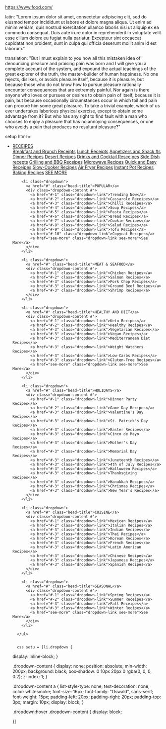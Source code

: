 <https://www.food.com/>


latin: "Lorem ipsum dolor sit amet, consectetur adipiscing elit, sed do eiusmod tempor incididunt ut labore et dolore magna aliqua. Ut enim ad minim veniam, quis nostrud exercitation ullamco laboris nisi ut aliquip ex ea commodo consequat. Duis aute irure dolor in reprehenderit in voluptate velit esse cillum dolore eu fugiat nulla pariatur. Excepteur sint occaecat cupidatat non proident, sunt in culpa qui officia deserunt mollit anim id est laborum."

translation: "But I must explain to you how all this mistaken idea of denouncing pleasure and praising pain was born and I will give you a complete account of the system, and expound the actual teachings of the great explorer of the truth, the master-builder of human happiness. No one rejects, dislikes, or avoids pleasure itself, because it is pleasure, but because those who do not know how to pursue pleasure rationally encounter consequences that are extremely painful. Nor again is there anyone who loves or pursues or desires to obtain pain of itself, because it is pain, but because occasionally circumstances occur in which toil and pain can procure him some great pleasure. To take a trivial example, which of us ever undertakes laborious physical exercise, except to obtain some advantage from it? But who has any right to find fault with a man who chooses to enjoy a pleasure that has no annoying consequences, or one who avoids a pain that produces no resultant pleasure?"


setup html = <ul>
        <li class="dropdown">
          <a href="#" class="head-title">RECEIPES</a>
          <div class="line"></div>
          <div class="dropdown-content receipes">
            <a href="https://www.food.com/ideas/breakfast-brunch-recipes-6514?ref=nav" target="_blank" class="dropdown-link"> Breakfast and Brunch Receipts</a>
            <a href="https://www.food.com/ideas/easy-lunch-recipes-7007?ref=nav" class="dropdown-link">Lunch Receipts</a>
            <a href="#-3" class="dropdown-link">Appetizers and Snack #s</a>
            <a href="#-4" class="dropdown-link">Dinner Recipes</a>
            <a href="#-5" class="dropdown-link">Desert Recipes</a>
            <a href="#-6" class="dropdown-link">Drinks and Cocktail Resceipes</a>
            <a href="#-7" class="dropdown-link">Side Dish recepts</a>
            <a href="#-8" class="dropdown-link">Grilling and BBQ Receipes</a>
            <a href="#-9" class="dropdown-link">Microwave Recipes</a>
            <a href="#-10" class="dropdown-link">Quick and Easy Receipes</a>
            <a href="#-11" class="dropdown-link">Slow-Cooker Recipes</a>
            <a href="#-12" class="dropdown-link">Air Fryer Recipes</a>
            <a href="#-13" class="dropdown-link">Instant Pot Recipes</a>
            <a href="#-14" class="dropdown-link">Baking Recipes</a>
            <a href="see-more" class="dropdown-link see-more">SEE MORE</a>
          </div>
        </li>

        <li class="dropdown">
          <a href="#" class="head-title">POPULAR</a>
          <div class="dropdown-content #">
            <a href="#-1" class="dropdown-link">Trending Now</a>
            <a href="#-2" class="dropdown-link">Cassarole Receipes</a>
            <a href="#-3" class="dropdown-link">Chilli Receipes</a>
            <a href="#-4" class="dropdown-link">Soup Recipes</a>
            <a href="#-5" class="dropdown-link">Pasta Recipes</a>
            <a href="#-6" class="dropdown-link">Bread Recipes</a>
            <a href="#-7" class="dropdown-link">Cookie Recipes</a>
            <a href="#-8" class="dropdown-link">Salad Recipes</a>
            <a href="#-9" class="dropdown-link">Tofu Recipes</a>
            <a href="#-10" class="dropdown-link">Copycat Recipes</a>
            <a href="see-more" class="dropdown-link see-more">See More</a>
          </div>
        </li>

        <li class="dropdown">
          <a href="#" class="head-title">MEAT & SEAFOOD</a>
          <div class="dropdown-content #">
            <a href="#-1" class="dropdown-link">Chicken Recipes</a>
            <a href="#-2" class="dropdown-link">Salmon Recipes</a>
            <a href="#-3" class="dropdown-link">Pork Chop Recipes</a>
            <a href="#-3" class="dropdown-link">Ground Beef Recipes</a>
            <a href="#-3" class="dropdown-link">Shrimp Recipes</a>
          </div>
        </li>

        <li class="dropdown">
          <a href="#" class="head-title">HEALTHY AND DIET</a>
          <div class="dropdown-content #">
            <a href="#-1" class="dropdown-link">Keto Recipes</a>
            <a href="#-2" class="dropdown-link">Healthy Recipes</a>
            <a href="#-3" class="dropdown-link">Vegetarian Recipes</a>
            <a href="#-3" class="dropdown-link">Vegan Recipes</a>
            <a href="#-3" class="dropdown-link">Mediterranean Diet Recipes</a>
            <a href="#-3" class="dropdown-link">Weight Watchers Recipes</a>
            <a href="#-3" class="dropdown-link">Low-Carbs Recipes</a>
            <a href="#-3" class="dropdown-link">Gluten-Free Recipes</a>
            <a href="see-more" class="dropdown-link see-more">See More</a>
          </div>
        </li>

        <li class="dropdown">
          <a href="#" class="head-title">HOLIDAYS</a>
          <div class="dropdown-content #">
            <a href="#-1" class="dropdown-link">Dinner Party Recipes</a>
            <a href="#-2" class="dropdown-link">Game Day Recipes</a>
            <a href="#-3" class="dropdown-link">Valentine's Day Recipes</a>
            <a href="#-3" class="dropdown-link">St. Patrick's Day Recipes</a>
            <a href="#-3" class="dropdown-link">Easter Recipes</a>
            <a href="#-3" class="dropdown-link">Cinco de Mayo Recipes</a>
            <a href="#-3" class="dropdown-link">Mother's Day Recipes</a>
            <a href="#-3" class="dropdown-link">Memorial Day Recipes</a>
            <a href="#-3" class="dropdown-link">Juneteenth Recipes</a>
            <a href="#-3" class="dropdown-link">4th of July Recipes</a>
            <a href="#-3" class="dropdown-link">Halloween Recipes</a>
            <a href="#-3" class="dropdown-link">Thanksgiving Recipes</a>
            <a href="#-3" class="dropdown-link">Hanukkah Recipes</a>
            <a href="#-3" class="dropdown-link">Chrismas Recipes</a>
            <a href="#-3" class="dropdown-link">New Year's Recipes</a>
          </div>
        </li>

        <li class="dropdown">
          <a href="#" class="head-title">CUISINE</a>
          <div class="dropdown-content #">
            <a href="#-1" class="dropdown-link">Mexican Recipes</a>
            <a href="#-2" class="dropdown-link">Italian Recipes</a>
            <a href="#-3" class="dropdown-link">Indian Recipes</a>
            <a href="#-3" class="dropdown-link">Thai Recipes</a>
            <a href="#-3" class="dropdown-link">Korean Recipes</a>
            <a href="#-3" class="dropdown-link">French Recipes</a>
            <a href="#-3" class="dropdown-link">Latin American Recipes</a>
            <a href="#-3" class="dropdown-link">Chinese Recipes</a>
            <a href="#-3" class="dropdown-link">Japanese Recipes</a>
            <a href="#-3" class="dropdown-link">Spanish Recipes</a>
          </div>
        </li>

        <li class="dropdown">
          <a href="#" class="head-title">SEASONAL</a>
          <div class="dropdown-content #">
            <a href="#-1" class="dropdown-link">Spring Recipes</a>
            <a href="#-2" class="dropdown-link">Summer Receipes</a>
            <a href="#-3" class="dropdown-link">Fall Receipes</a>
            <a href="#-3" class="dropdown-link">Winter Recipes</a>
            <a href="see-more" class="dropdown-link see-more">See More</a>
          </div>
        </li>

      </ul>


      css setu = [li.dropdown {
  display: inline-block;
}

.dropdown-content {
  display: none;
  position: absolute;
  min-width: 200px;
  background: black;
  box-shadow: 0 10px 20px 0 rgba(0, 0, 0, 0.2);
  z-index: 1;
}

.dropdown-content a {
  list-style-type: none;
  text-decoration: none;
  color: whitesmoke;
  font-size: 16px;
  font-family: "Oswald", sans-serif;
  font-weight: 15px;
  padding-left: 20px;
  padding-right: 20px;
  padding-top: 3px;
  margin: 10px;
  display: block;
}


.dropdown:hover .dropdown-content {
  display: block;

}]